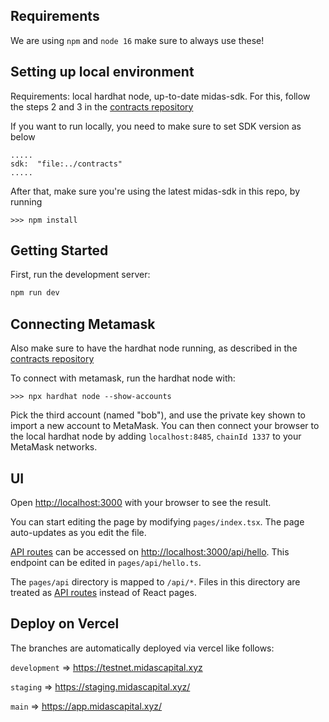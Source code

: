 ## Requirements

We are using `npm` and `node 16` make sure to always use these!

## Setting up local environment

Requirements: local hardhat node, up-to-date midas-sdk. For this, follow the steps 2 and 3 in
the [contracts repository](https://github.com/Midas-Protocol/contracts#dev-workflow)

If you want to run locally, you need to make sure to set SDK version as below

```text
.....
sdk:  "file:../contracts"
.....
```

After that, make sure you're using the latest midas-sdk in this repo, by running

```text
>>> npm install
```

## Getting Started

First, run the development server:

```bash
npm run dev
```

## Connecting Metamask

Also make sure to have the hardhat node running, as described in the [contracts repository](https://github.com/Midas-Protocol/contracts#dev-workflow)

To connect with metamask, run the hardhat node with:

```text
>>> npx hardhat node --show-accounts
```

Pick the third account (named "bob"), and use the private key shown to import a new account to MetaMask. You can
then connect your browser to the local hardhat node by adding `localhost:8485`, `chainId 1337` to your
MetaMask networks.

## UI

Open [http://localhost:3000](http://localhost:3000) with your browser to see the result.

You can start editing the page by modifying `pages/index.tsx`. The page auto-updates as you edit the file.

[API routes](https://nextjs.org/docs/api-routes/introduction) can be accessed on [http://localhost:3000/api/hello](http://localhost:3000/api/hello). This endpoint can be edited in `pages/api/hello.ts`.

The `pages/api` directory is mapped to `/api/*`. Files in this directory are treated as [API routes](https://nextjs.org/docs/api-routes/introduction) instead of React pages.

## Deploy on Vercel

The branches are automatically deployed via vercel like follows:

`development` => https://testnet.midascapital.xyz

`staging` => https://staging.midascapital.xyz/

`main` => https://app.midascapital.xyz/
